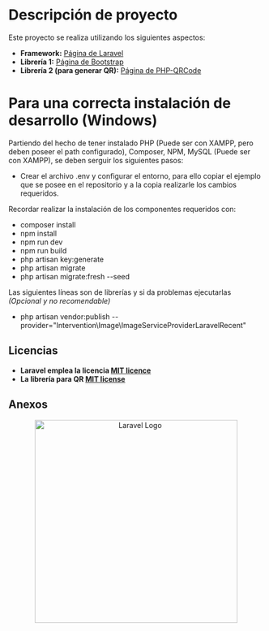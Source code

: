 # Descripción de proyecto

Este proyecto se realiza utilizando los siguientes aspectos:
 - **Framework:** [Página de Laravel](https://laravel.com)
 - **Librería 1:** [Página de Bootstrap](https://getbootstrap.com)
 - **Librería 2 (para generar QR):** [Página de PHP-QRCode](https://php-qrcode.readthedocs.io/en/main/)

 # Para una correcta instalación de desarrollo (Windows)
Partiendo del hecho de tener instalado PHP (Puede ser con XAMPP, pero deben poseer el path configurado), Composer, NPM, MySQL (Puede ser con XAMPP), se deben serguir los siguientes pasos:

 - Crear el archivo .env y configurar el entorno, para ello copiar el ejemplo que se posee en el repositorio y a la copia realizarle los cambios requeridos.

Recordar realizar la instalación de los componentes requeridos con:
 - composer install
 - npm install
 - npm run dev
 - npm run build
 - php artisan key:generate
 - php artisan migrate
 - php artisan migrate:fresh --seed 

Las siguientes líneas son de librerías y si da problemas ejecutarlas *(Opcional y no recomendable)*
- php artisan vendor:publish --provider="Intervention\Image\ImageServiceProviderLaravelRecent"

## Licencias

- **Laravel emplea la licencia [MIT licence](https://opensource.org/licenses/MIT)**
- **La librería para QR [MIT license](https://github.com/chillerlan/php-qrcode)**

## Anexos

<p align="center"><a href="https://laravel.com" target="_blank"><img src="https://raw.githubusercontent.com/laravel/art/master/logo-lockup/5%20SVG/2%20CMYK/1%20Full%20Color/laravel-logolockup-cmyk-red.svg" width="400" alt="Laravel Logo"></a></p>
